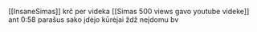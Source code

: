 [[InsaneSimas]] krč per videka [[Simas 500 views gavo youtube videke]] ant 0:58 parašus sako įdėjo kūrėjai ždž neįdomu bv